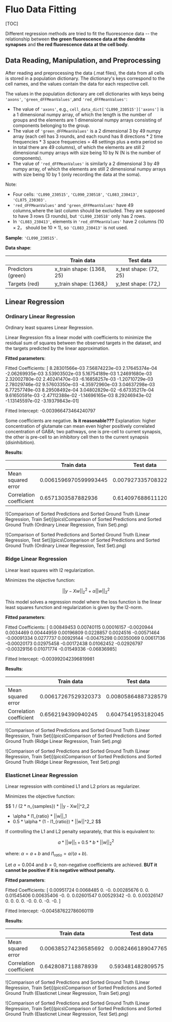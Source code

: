 # Fluo Data Fitting

[TOC]

Different regression methods are tried to fit the fluorescence data -- the relationship between **the green fluorescence data at the dendrite synapses** and **the red fluorescence data at the cell body**.

## Data Reading, Manipulation, and Preprocessing

After reading and preprocessing the data (.mat files), the data from all cells is stored in a population dictionary. The dictionary's keys correspond to the cell names, and the values contain the data for each respective cell.

The values in the population dictionary are cell dictionaries with keys being `'axons'`, `'green_dFFMeanValues'`,and `'red_dFFMeanValues'`:

- The value of `'axons'`, e.g., `cell_data_dict['CL090_230515']['axons']` is a 1 dimensional numpy array, of which the length is the number of groups and the elements are 1 dimensional numpy arrays consisting of components belonging to the group.
- The value of `'green_dFFMeanValues'` is a 2 dimensional 3 by 49 numpy array (each cell has 3 rounds, and each round has 8 directions \* 2 time frequencies \* 3 space frequencies = 48 settings plus a extra period so in total there are 49 columns), of which the elements are still 2 dimensional numpy arrays with size being 10 by N (N is the number of components).
- The value of `'red_dFFMeanValues'` is similarly a 2 dimensional 3 by 49 numpy array, of which the elements are still 2 dimensional numpy arrays with size being 10 by 1 (only recording the data at the soma).

Note: 

- Four cells: `'CL090_230515'`, `'CL090_230518'`, `'CL083_230413'`, `'CL075_230303'`.
- `'red_dFFMeanValues'` and `'green_dFFMeanValues'` have 49 columns,where the last column should be excluded. They are supposed to have 3 rows (3 rounds), but `'CL090_230518'` only has 2 rows.
- In `'CL083_230413'`, elements in `'red_dFFMeanValues'` have 2 columns (10 × 2， should be 10 × 1), so `'CL083_230413'` is not used.

**Sample**: `'CL090_230515'`.

**Data shape**:

|                    | Train data                | Test data              |
| ------------------ | ------------------------- | ---------------------- |
| Predictors (green) | x_train shape: (1368, 25) | x_test shape: (72, 25) |
| Targets (red)      | y_train shape: (1368,)    | y_test shape: (72,)    |

## Linear Regression

### Ordinary Linear Regression

Ordinary least squares Linear Regression.

Linear Regression fits a linear model with coefficients to minimize the residual sum of squares between the observed targets in the dataset, and the targets predicted by the linear approximation.

**Fitted parameters**:

Fitted Coefficients: [ 8.28301566e-03  7.56874223e-03  2.17645374e-04 -2.06269935e-03
  3.53903502e-03  5.16754189e-03  1.24691680e-03  2.32002780e-02
  2.40241470e-03 -6.16858257e-03 -1.20710729e-03  2.78029746e-02
  9.57603350e-03 -4.35972960e-03  3.04637298e-03  6.77257749e-03
  8.29508492e-04  3.04802829e-02 -6.67335217e-04  9.61650591e-03
 -2.47112388e-02 -1.14696165e-03  8.29246943e-02 -1.13145597e-02
 -3.19379843e-01]

Fitted Intercept: -0.003966473464240797

Some coefficients are negative. **Is it reasonable???** Explanation: higher concentration of glutamate can mean even higher positively correlated concentration of GABA; two pathways, one is pre-cell to current synapsis, the other is pre-cell to an inhibitory cell then to the current synapsis (disinhibition).

**Results**:

|                         | Train data            | Test data            |
| ----------------------- | --------------------- | -------------------- |
| Mean squared error      | 0.0061596970599993445 | 0.007927335708322457 |
| Correlation coefficient | 0.6571303587882936    | 0.6140976886111208   |

![Comparison of Sorted Predictions and Sorted Ground Truth (Linear Regression, Train Set)](pics\Comparison of Sorted Predictions and Sorted Ground Truth (Ordinary Linear Regression, Train Set).png)

![Comparison of Sorted Predictions and Sorted Ground Truth (Linear Regression, Test Set)](pics\Comparison of Sorted Predictions and Sorted Ground Truth (Ordinary Linear Regression, Test Set).png)

### Ridge Linear Regression

Linear least squares with l2 regularization.

Minimizes the objective function:

$$
||y - Xw||^2_2 + \alpha  ||w||^2_2
$$

This model solves a regression model where the loss function is the linear least squares function and regularization is given by the l2-norm.

**Fitted parameters**:

Fitted Coefficients: [ 0.00849453  0.00740115  0.00016157 -0.0020944   0.0034469   0.00444959  0.00196809  0.0228857   0.0024516  -0.00571464 -0.00091334  0.0277737  0.00929144 -0.00475298  0.00350069  0.00617136 -0.00020173  0.02975458 -0.00172438  0.01062452 -0.02926797 -0.00329156  0.01071774 -0.01549336 -0.06836985] 

Fitted Intercept: -0.003992042396819981

**Results**:

|                         | Train data          | Test data            |
| ----------------------- | ------------------- | -------------------- |
| Mean squared error      | 0.00617267529320373 | 0.008058648873285792 |
| Correlation coefficient | 0.6562194390940245  | 0.6047541953182045   |

![Comparison of Sorted Predictions and Sorted Ground Truth (Linear Regression, Train Set)](pics\Comparison of Sorted Predictions and Sorted Ground Truth (Ridge Linear Regression, Train Set).png)

![Comparison of Sorted Predictions and Sorted Ground Truth (Linear Regression, Train Set)](pics\Comparison of Sorted Predictions and Sorted Ground Truth (Ridge Linear Regression, Test Set).png)

### Elasticnet Linear Regression

Linear regression with combined L1 and L2 priors as regularizer.

Minimizes the objective function:

$$
1 / (2 * n_{samples}) * ||y - Xw||^2_2
+ \alpha * l1_{ratio} * ||w||_1
+ 0.5 * \alpha * (1 - l1_{ratio}) * ||w||^2_2
$$

If controlling the L1 and L2 penalty separately, that this is equivalent to:

$$
a * ||w||_1 + 0.5 * b * ||w||_2^2
$$

where: $\alpha = a + b$ and $l1_{ratio} = a / (a + b)$.

Let $a=0.004$ and $b=0$, non-negative coefficients are achieved. **BUT it cannot be positive if it is negative without penalty.**

**Fitted parameters**:

Fitted Coefficients: [ 0.00951724  0.0068485   0.         -0.          0.00285676  0.  0.          0.01545406  0.00635406 -0.          0.          0.02601547  0.00529342 -0.          0.          0.00326147  0.          0.  0.          0.         -0.          0.          0.         -0. -0.        ] 

Fitted Intercept: -0.004587622786060119

**Results**:

|                         | Train data           | Test data            |
| ----------------------- | -------------------- | -------------------- |
| Mean squared error      | 0.006385274236585692 | 0.008246618904776503 |
| Correlation coefficient | 0.6428087118878939   | 0.593481482809575    |

![Comparison of Sorted Predictions and Sorted Ground Truth (Linear Regression, Train Set)](pics\Comparison of Sorted Predictions and Sorted Ground Truth (Elasticnet Linear Regression, Train Set).png)

![Comparison of Sorted Predictions and Sorted Ground Truth (Linear Regression, Train Set)](pics\Comparison of Sorted Predictions and Sorted Ground Truth (Elasticnet Linear Regression, Test Set).png)
